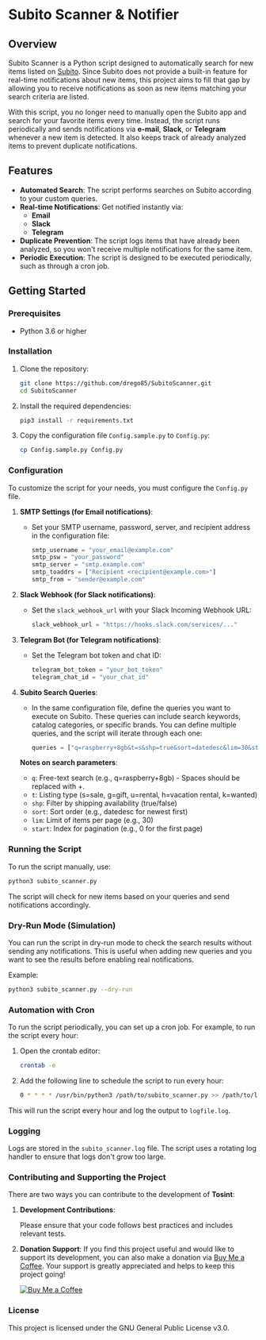 # Subito Scanner & Notifier

## Overview

Subito Scanner is a Python script designed to automatically search for new items listed on [Subito](https://www.subito.it). Since Subito does not provide a built-in feature for real-time notifications about new items, this project aims to fill that gap by allowing you to receive notifications as soon as new items matching your search criteria are listed.

With this script, you no longer need to manually open the Subito app and search for your favorite items every time. Instead, the script runs periodically and sends notifications via **e-mail**, **Slack**, or **Telegram** whenever a new item is detected. It also keeps track of already analyzed items to prevent duplicate notifications.

## Features

- **Automated Search**: The script performs searches on Subito according to your custom queries.
- **Real-time Notifications**: Get notified instantly via:
  - **Email**
  - **Slack**
  - **Telegram**
- **Duplicate Prevention**: The script logs items that have already been analyzed, so you won't receive multiple notifications for the same item.
- **Periodic Execution**: The script is designed to be executed periodically, such as through a cron job.

## Getting Started

### Prerequisites

- Python 3.6 or higher

### Installation

1. Clone the repository:
   ```bash
   git clone https://github.com/drego85/SubitoScanner.git
   cd SubitoScanner
   ```

2. Install the required dependencies:
   ```bash
   pip3 install -r requirements.txt
   ```

3. Copy the configuration file `Config.sample.py` to `Config.py`:
   ```bash
   cp Config.sample.py Config.py
   ```

### Configuration

To customize the script for your needs, you must configure the `Config.py` file.

1. **SMTP Settings (for Email notifications)**:
   - Set your SMTP username, password, server, and recipient address in the configuration file:
     ```python
     smtp_username = "your_email@example.com"
     smtp_psw = "your_password"
     smtp_server = "smtp.example.com"
     smtp_toaddrs = ["Recipient <recipient@example.com>"]
     smtp_from = "sender@example.com"
     ```

2. **Slack Webhook (for Slack notifications)**:
   - Set the `slack_webhook_url` with your Slack Incoming Webhook URL:
     ```python
     slack_webhook_url = "https://hooks.slack.com/services/..."
     ```

3. **Telegram Bot (for Telegram notifications)**:
   - Set the Telegram bot token and chat ID:
     ```python
     telegram_bot_token = "your_bot_token"
     telegram_chat_id = "your_chat_id"
     ```

4. **Subito Search Queries**:
   - In the same configuration file, define the queries you want to execute on Subito. These queries can include search keywords, catalog categories, or specific brands. You can define multiple queries, and the script will iterate through each one:
     ```python
     queries = ["q=raspberry+8gb&t=s&shp=true&sort=datedesc&lim=30&start=0"]
     ```
   **Notes on search parameters**:
   - `q`: Free-text search (e.g., q=raspberry+8gb) - Spaces should be replaced with +.
   - `t`: Listing type (s=sale, g=gift, u=rental, h=vacation rental, k=wanted)
   - `shp`: Filter by shipping availability (true/false)
   - `sort`: Sort order (e.g., datedesc for newest first)
   - `lim`: Limit of items per page (e.g., 30)
   - `start`: Index for pagination (e.g., 0 for the first page)

### Running the Script

To run the script manually, use:

```bash
python3 subito_scanner.py
```

The script will check for new items based on your queries and send notifications accordingly.

### Dry-Run Mode (Simulation)

You can run the script in dry-run mode to check the search results without sending any notifications.
This is useful when adding new queries and you want to see the results before enabling real notifications.

Example:
```bash
python3 subito_scanner.py --dry-run
```

### Automation with Cron

To run the script periodically, you can set up a cron job. For example, to run the script every hour:

1. Open the crontab editor:
   ```bash
   crontab -e
   ```

2. Add the following line to schedule the script to run every hour:
   ```bash
   0 * * * * /usr/bin/python3 /path/to/subito_scanner.py >> /path/to/logfile.log 2>&1
   ```

This will run the script every hour and log the output to `logfile.log`.

### Logging

Logs are stored in the `subito_scanner.log` file. The script uses a rotating log handler to ensure that logs don't grow too large.

### Contributing and Supporting the Project

There are two ways you can contribute to the development of **Tosint**:

1. **Development Contributions**:

   Please ensure that your code follows best practices and includes relevant tests.

2. **Donation Support**:
   If you find this project useful and would like to support its development, you can also make a donation via [Buy Me a Coffee](https://buymeacoffee.com/andreadraghetti). Your support is greatly appreciated and helps to keep this project going!

   [![Buy Me a Coffee](https://img.shields.io/badge/-Buy%20Me%20a%20Coffee-orange?logo=buy-me-a-coffee&logoColor=white&style=flat-square)](https://buymeacoffee.com/andreadraghetti)

### License

This project is licensed under the GNU General Public License v3.0.
